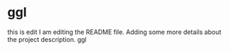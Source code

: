 # ggl
this is edit
I am editing the README file. Adding some more details about the project description.
ggl
